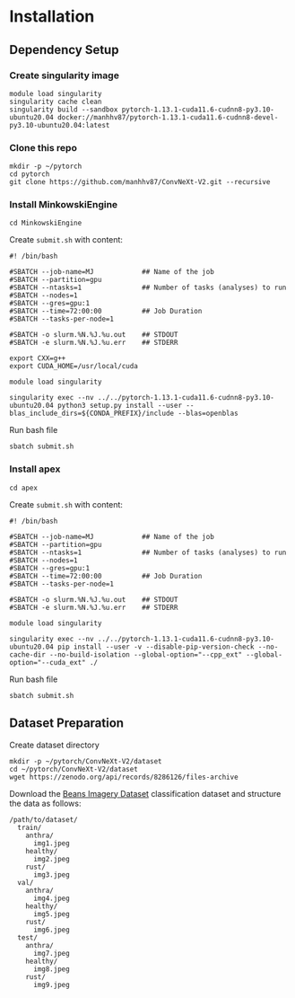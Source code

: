 # Installation

## Dependency Setup

### Create singularity image
```
module load singularity
singularity cache clean
singularity build --sandbox pytorch-1.13.1-cuda11.6-cudnn8-py3.10-ubuntu20.04 docker://manhhv87/pytorch-1.13.1-cuda11.6-cudnn8-devel-py3.10-ubuntu20.04:latest
```

### Clone this repo
```
mkdir -p ~/pytorch
cd pytorch
git clone https://github.com/manhhv87/ConvNeXt-V2.git --recursive
```

### Install MinkowskiEngine

```
cd MinkowskiEngine
```

Create `submit.sh` with content:
```
#! /bin/bash

#SBATCH --job-name=MJ            ## Name of the job
#SBATCH --partition=gpu
#SBATCH --ntasks=1               ## Number of tasks (analyses) to run
#SBATCH --nodes=1
#SBATCH --gres=gpu:1
#SBATCH --time=72:00:00          ## Job Duration
#SBATCH --tasks-per-node=1

#SBATCH -o slurm.%N.%J.%u.out    ## STDOUT
#SBATCH -e slurm.%N.%J.%u.err    ## STDERR

export CXX=g++
export CUDA_HOME=/usr/local/cuda

module load singularity

singularity exec --nv ../../pytorch-1.13.1-cuda11.6-cudnn8-py3.10-ubuntu20.04 python3 setup.py install --user --blas_include_dirs=${CONDA_PREFIX}/include --blas=openblas
```

Run bash file
```
sbatch submit.sh
```

### Install apex
```
cd apex
```

Create `submit.sh` with content:
```
#! /bin/bash

#SBATCH --job-name=MJ            ## Name of the job
#SBATCH --partition=gpu
#SBATCH --ntasks=1               ## Number of tasks (analyses) to run
#SBATCH --nodes=1
#SBATCH --gres=gpu:1
#SBATCH --time=72:00:00          ## Job Duration
#SBATCH --tasks-per-node=1

#SBATCH -o slurm.%N.%J.%u.out    ## STDOUT
#SBATCH -e slurm.%N.%J.%u.err    ## STDERR

module load singularity

singularity exec --nv ../../pytorch-1.13.1-cuda11.6-cudnn8-py3.10-ubuntu20.04 pip install --user -v --disable-pip-version-check --no-cache-dir --no-build-isolation --global-option="--cpp_ext" --global-option="--cuda_ext" ./
```

Run bash file
```
sbatch submit.sh
```

## Dataset Preparation

Create dataset directory
```
mkdir -p ~/pytorch/ConvNeXt-V2/dataset
cd ~/pytorch/ConvNeXt-V2/dataset
wget https://zenodo.org/api/records/8286126/files-archive
```

Download the [Beans Imagery Dataset](https://zenodo.org/records/8286126) classification dataset and structure the data as follows:
```
/path/to/dataset/
  train/
    anthra/
      img1.jpeg
    healthy/
      img2.jpeg
    rust/
      img3.jpeg
  val/
    anthra/
      img4.jpeg
    healthy/
      img5.jpeg
    rust/
      img6.jpeg
  test/
    anthra/
      img7.jpeg
    healthy/
      img8.jpeg
    rust/
      img9.jpeg
```
